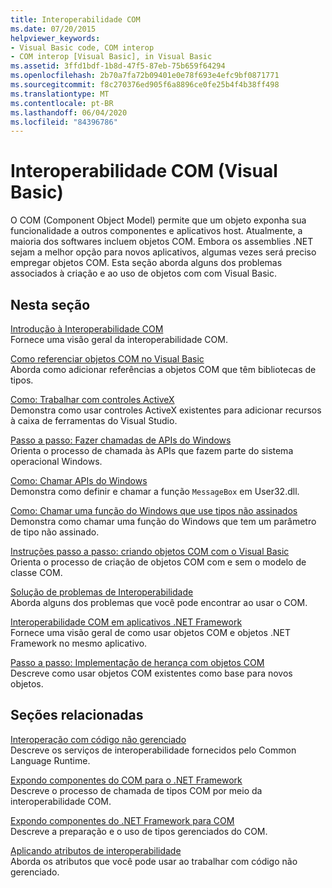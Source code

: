 ```yaml
---
title: Interoperabilidade COM
ms.date: 07/20/2015
helpviewer_keywords:
- Visual Basic code, COM interop
- COM interop [Visual Basic], in Visual Basic
ms.assetid: 3ffd1bdf-1b8d-47f5-87eb-75b659f64294
ms.openlocfilehash: 2b70a7fa72b09401e0e78f693e4efc9bf0871771
ms.sourcegitcommit: f8c270376ed905f6a8896ce0fe25b4f4b38ff498
ms.translationtype: MT
ms.contentlocale: pt-BR
ms.lasthandoff: 06/04/2020
ms.locfileid: "84396786"
---
```

# <a name="com-interop-visual-basic"></a>Interoperabilidade COM (Visual Basic)
O COM (Component Object Model) permite que um objeto exponha sua funcionalidade a outros componentes e aplicativos host. Atualmente, a maioria dos softwares incluem objetos COM. Embora os assemblies .NET sejam a melhor opção para novos aplicativos, algumas vezes será preciso empregar objetos COM. Esta seção aborda alguns dos problemas associados à criação e ao uso de objetos com com Visual Basic.  
  
## <a name="in-this-section"></a>Nesta seção  
 [Introdução à Interoperabilidade COM](introduction-to-com-interop.md)  
 Fornece uma visão geral da interoperabilidade COM.  
  
 [Como referenciar objetos COM no Visual Basic](how-to-reference-com-objects.md)  
 Aborda como adicionar referências a objetos COM que têm bibliotecas de tipos.  
  
 [Como: Trabalhar com controles ActiveX](how-to-work-with-activex-controls.md)  
 Demonstra como usar controles ActiveX existentes para adicionar recursos à caixa de ferramentas do Visual Studio.  
  
 [Passo a passo: Fazer chamadas de APIs do Windows](walkthrough-calling-windows-apis.md)  
 Orienta o processo de chamada às APIs que fazem parte do sistema operacional Windows.  
  
 [Como: Chamar APIs do Windows](how-to-call-windows-apis.md)  
 Demonstra como definir e chamar a função `MessageBox` em User32.dll.  
  
 [Como: Chamar uma função do Windows que use tipos não assinados](how-to-call-a-windows-function-that-takes-unsigned-types.md)  
 Demonstra como chamar uma função do Windows que tem um parâmetro de tipo não assinado.  
  
 [Instruções passo a passo: criando objetos COM com o Visual Basic](walkthrough-creating-com-objects.md)  
 Orienta o processo de criação de objetos COM com e sem o modelo de classe COM.  
  
 [Solução de problemas de Interoperabilidade](troubleshooting-interoperability.md)  
 Aborda alguns dos problemas que você pode encontrar ao usar o COM.  
  
 [Interoperabilidade COM em aplicativos .NET Framework](com-interoperability-in-net-framework-applications.md)  
 Fornece uma visão geral de como usar objetos COM e objetos .NET Framework no mesmo aplicativo.  
  
 [Passo a passo: Implementação de herança com objetos COM](walkthrough-implementing-inheritance-with-com-objects.md)  
 Descreve como usar objetos COM existentes como base para novos objetos.  
  
## <a name="related-sections"></a>Seções relacionadas  
 [Interoperação com código não gerenciado](../../../framework/interop/index.md)  
 Descreve os serviços de interoperabilidade fornecidos pelo Common Language Runtime.  
  
 [Expondo componentes do COM para o .NET Framework](../../../framework/interop/exposing-com-components.md)  
 Descreve o processo de chamada de tipos COM por meio da interoperabilidade COM.  
  
 [Expondo componentes do .NET Framework para COM](../../../framework/interop/exposing-dotnet-components-to-com.md)  
 Descreve a preparação e o uso de tipos gerenciados do COM.  
  
 [Aplicando atributos de interoperabilidade](../../../standard/native-interop/apply-interop-attributes.md)  
 Aborda os atributos que você pode usar ao trabalhar com código não gerenciado.
